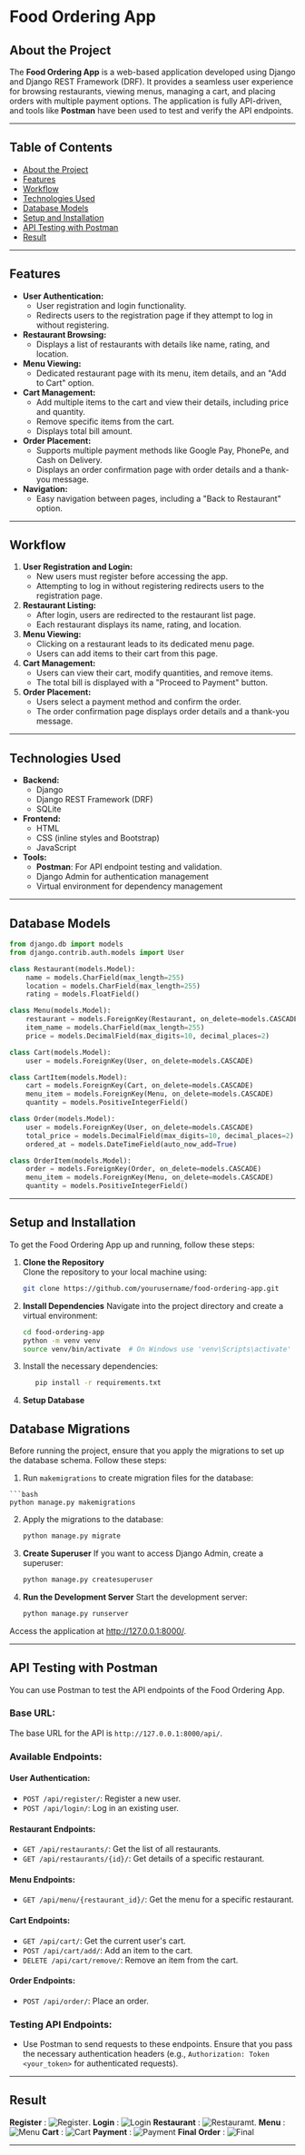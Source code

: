 # Food Ordering App

## **About the Project**
The **Food Ordering App** is a web-based application developed using Django and Django REST Framework (DRF). It provides a seamless user experience for browsing restaurants, viewing menus, managing a cart, and placing orders with multiple payment options. The application is fully API-driven, and tools like **Postman** have been used to test and verify the API endpoints.

---

## **Table of Contents**
- [About the Project](#about-the-project)
- [Features](#features)
- [Workflow](#workflow)
- [Technologies Used](#technologies-used)
- [Database Models](#database-models)
- [Setup and Installation](#setup-and-installation)
- [API Testing with Postman](#api-testing-with-postman)
- [Result](#result)

---

## **Features**
- **User Authentication:**
  - User registration and login functionality.
  - Redirects users to the registration page if they attempt to log in without registering.
- **Restaurant Browsing:**
  - Displays a list of restaurants with details like name, rating, and location.
- **Menu Viewing:**
  - Dedicated restaurant page with its menu, item details, and an "Add to Cart" option.
- **Cart Management:**
  - Add multiple items to the cart and view their details, including price and quantity.
  - Remove specific items from the cart.
  - Displays total bill amount.
- **Order Placement:**
  - Supports multiple payment methods like Google Pay, PhonePe, and Cash on Delivery.
  - Displays an order confirmation page with order details and a thank-you message.
- **Navigation:**
  - Easy navigation between pages, including a "Back to Restaurant" option.

---

## **Workflow**

1. **User Registration and Login:**
   - New users must register before accessing the app.
   - Attempting to log in without registering redirects users to the registration page.
2. **Restaurant Listing:**
   - After login, users are redirected to the restaurant list page.
   - Each restaurant displays its name, rating, and location.
3. **Menu Viewing:**
   - Clicking on a restaurant leads to its dedicated menu page.
   - Users can add items to their cart from this page.
4. **Cart Management:**
   - Users can view their cart, modify quantities, and remove items.
   - The total bill is displayed with a "Proceed to Payment" button.
5. **Order Placement:**
   - Users select a payment method and confirm the order.
   - The order confirmation page displays order details and a thank-you message.

---

## **Technologies Used**

- **Backend:**
  - Django
  - Django REST Framework (DRF)
  - SQLite
- **Frontend:**
  - HTML
  - CSS (inline styles and Bootstrap)
  - JavaScript
- **Tools:**
  - **Postman**: For API endpoint testing and validation.
  - Django Admin for authentication management
  - Virtual environment for dependency management

---

## **Database Models**

```python
from django.db import models
from django.contrib.auth.models import User

class Restaurant(models.Model):
    name = models.CharField(max_length=255)
    location = models.CharField(max_length=255)
    rating = models.FloatField()

class Menu(models.Model):
    restaurant = models.ForeignKey(Restaurant, on_delete=models.CASCADE)
    item_name = models.CharField(max_length=255)
    price = models.DecimalField(max_digits=10, decimal_places=2)

class Cart(models.Model):
    user = models.ForeignKey(User, on_delete=models.CASCADE)

class CartItem(models.Model):
    cart = models.ForeignKey(Cart, on_delete=models.CASCADE)
    menu_item = models.ForeignKey(Menu, on_delete=models.CASCADE)
    quantity = models.PositiveIntegerField()

class Order(models.Model):
    user = models.ForeignKey(User, on_delete=models.CASCADE)
    total_price = models.DecimalField(max_digits=10, decimal_places=2)
    ordered_at = models.DateTimeField(auto_now_add=True)

class OrderItem(models.Model):
    order = models.ForeignKey(Order, on_delete=models.CASCADE)
    menu_item = models.ForeignKey(Menu, on_delete=models.CASCADE)
    quantity = models.PositiveIntegerField()  
```
---

## **Setup and Installation**

To get the Food Ordering App up and running, follow these steps:

1. **Clone the Repository**  
   Clone the repository to your local machine using:
    ```bash
    git clone https://github.com/yourusername/food-ordering-app.git
   
2. **Install Dependencies**
   Navigate into the project directory and create a virtual environment:
    ```bash
    cd food-ordering-app
    python -m venv venv
    source venv/bin/activate  # On Windows use 'venv\Scripts\activate'
3. Install the necessary dependencies: 
   ```bash
      pip install -r requirements.txt

4. **Setup Database**
   
  ## Database Migrations
  Before running the project, ensure that you apply the migrations to set up the database schema. Follow these steps:

  1. Run `makemigrations` to create migration files for the database:

    ```bash
    python manage.py makemigrations

  2. Apply the migrations to the database:
     ```bash
     python manage.py migrate

5. **Create Superuser**
   If you want to access Django Admin, create a superuser:

     ```bash
     python manage.py createsuperuser
     
6. **Run the Development Server**
   Start the development server:

   ```bash
   python manage.py runserver
  Access the application at http://127.0.0.1:8000/.
      
---
## **API Testing with Postman**

You can use Postman to test the API endpoints of the Food Ordering App.

### **Base URL:**
The base URL for the API is `http://127.0.0.1:8000/api/`.

### **Available Endpoints:**

#### **User Authentication:**
- `POST /api/register/`: Register a new user.
- `POST /api/login/`: Log in an existing user.

#### **Restaurant Endpoints:**
- `GET /api/restaurants/`: Get the list of all restaurants.
- `GET /api/restaurants/{id}/`: Get details of a specific restaurant.

#### **Menu Endpoints:**
- `GET /api/menu/{restaurant_id}/`: Get the menu for a specific restaurant.

#### **Cart Endpoints:**
- `GET /api/cart/`: Get the current user's cart.
- `POST /api/cart/add/`: Add an item to the cart.
- `DELETE /api/cart/remove/`: Remove an item from the cart.

#### **Order Endpoints:**
- `POST /api/order/`: Place an order.

### **Testing API Endpoints:**
- Use Postman to send requests to these endpoints. Ensure that you pass the necessary authentication headers (e.g., `Authorization: Token <your_token>` for authenticated requests).
---

## **Result**
 **Register** :
  ![Register](https://github.com/Yashraj0241/Food-Ordering-Django-and-Djangorestframework-/blob/327605be6ed0531464b294e5f8c89fe121a56f69/result/register.png).
 **Login** : 
  ![Login](https://github.com/Yashraj0241/Food-Ordering-Django-and-Djangorestframework-/blob/327605be6ed0531464b294e5f8c89fe121a56f69/result/login.png)
 **Restaurant** :
  ![Restauramt](https://github.com/Yashraj0241/Food-Ordering-Django-and-Djangorestframework-/blob/327605be6ed0531464b294e5f8c89fe121a56f69/result/restaurant.png).
 **Menu** :
  ![Menu](https://github.com/Yashraj0241/Food-Ordering-Django-and-Djangorestframework-/blob/327605be6ed0531464b294e5f8c89fe121a56f69/result/menu.png)
 **Cart** :
  ![Cart](https://github.com/Yashraj0241/Food-Ordering-Django-and-Djangorestframework-/blob/327605be6ed0531464b294e5f8c89fe121a56f69/result/cart.png)
 **Payment** :
  ![Payment](https://github.com/Yashraj0241/Food-Ordering-Django-and-Djangorestframework-/blob/327605be6ed0531464b294e5f8c89fe121a56f69/result/payment.png)
 **Final Order** :
  ![Final](https://github.com/Yashraj0241/Food-Ordering-Django-and-Djangorestframework-/blob/327605be6ed0531464b294e5f8c89fe121a56f69/result/final.png)
  
---
